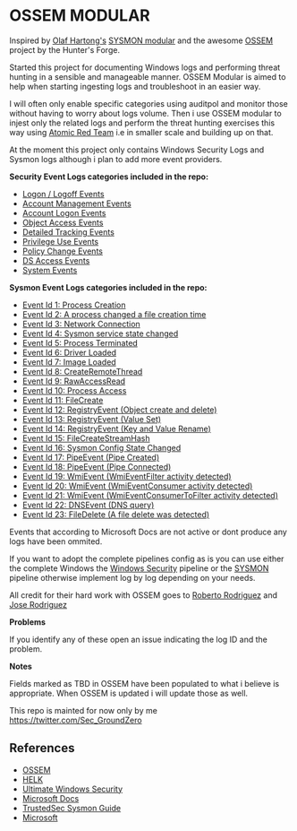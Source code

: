 # OSSEM MODULAR

Inspired by [Olaf Hartong's](https://twitter.com/olafhartong) [SYSMON modular](https://github.com/olafhartong/sysmon-modular) and the awesome [OSSEM](https://github.com/hunters-forge/OSSEM) project by the Hunter's Forge.

Started this project for documenting Windows logs and performing threat hunting in a sensible and manageable manner. OSSEM Modular is aimed to help when starting ingesting logs and troubleshoot in an easier way.

I will often only enable specific categories using auditpol and monitor those without having to worry about logs volume. Then i use OSSEM modular to injest only the related logs and perform the threat hunting exercises this way using [Atomic Red Team](https://github.com/redcanaryco/atomic-red-team) i.e in smaller scale and building up on that.

At the moment this project only contains Windows Security Logs and Sysmon logs although i plan to add more event providers.

**Security Event Logs categories included in the repo:**

- [Logon / Logoff Events](https://github.com/secgroundzero/ossem_modular/tree/master/Logon-Logoff%20Events)
 - [Account Management Events](https://github.com/secgroundzero/ossem_modular/tree/master/Windows%20Security%20Logs/Account%20Management%20Events)
- [Account Logon Events](https://github.com/secgroundzero/ossem_modular/tree/master/Account%20Logon%20Events)
- [Object Access Events](https://github.com/secgroundzero/ossem_modular/tree/master/Object%20Access%20Events)
- [Detailed Tracking Events](https://github.com/secgroundzero/ossem_modular/tree/master/Detailed%20Tracking%20Events)
- [Privilege Use Events](https://github.com/secgroundzero/ossem_modular/tree/master/Privilege%20Use%20Events)
- [Policy Change Events](https://github.com/secgroundzero/ossem_modular/tree/master/Windows%20Security%20Logs/Policy%20Change%20Events)
- [DS Access Events](https://github.com/secgroundzero/ossem_modular/tree/master/DS%20Access%20Events)
- [System Events](https://github.com/secgroundzero/ossem_modular/tree/master/System%20Events)

**Sysmon Event Logs categories included in the repo:**

- [Event Id 1: Process Creation](https://github.com/secgroundzero/ossem_modular/blob/master/SYSMON/EventId-1.md)
- [Event Id 2: A process changed a file creation time](https://github.com/secgroundzero/ossem_modular/blob/master/SYSMON/EventId-2.md)
- [Event Id 3: Network Connection](https://github.com/secgroundzero/ossem_modular/blob/master/SYSMON/EventId-3.md)
- [Event Id 4: Sysmon service state changed](https://github.com/secgroundzero/ossem_modular/blob/master/SYSMON/EventId-4.md)
- [Event Id 5: Process Terminated](https://github.com/secgroundzero/ossem_modular/blob/master/SYSMON/EventId-5.md)
- [Event Id 6: Driver Loaded](https://github.com/secgroundzero/ossem_modular/blob/master/SYSMON/EventId-6.md)
- [Event Id 7: Image Loaded](https://github.com/secgroundzero/ossem_modular/blob/master/SYSMON/EventId-7.md)
- [Event Id 8: CreateRemoteThread](https://github.com/secgroundzero/ossem_modular/blob/master/SYSMON/EventId-8.md)
- [Event Id 9: RawAccessRead](https://github.com/secgroundzero/ossem_modular/blob/master/SYSMON/EventId-9.md)
- [Event Id 10: Process Access](https://github.com/secgroundzero/ossem_modular/blob/master/SYSMON/EventId-10.md)
- [Event Id 11: FileCreate](https://github.com/secgroundzero/ossem_modular/blob/master/SYSMON/EventId-11.md)
- [Event Id 12: RegistryEvent (Object create and delete)](https://github.com/secgroundzero/ossem_modular/blob/master/SYSMON/EventId-12.md)
- [Event Id 13: RegistryEvent (Value Set)](https://github.com/secgroundzero/ossem_modular/blob/master/SYSMON/EventId-13.md)
- [Event Id 14: RegistryEvent (Key and Value Rename)](https://github.com/secgroundzero/ossem_modular/blob/master/SYSMON/EventId-14.md)
- [Event Id 15: FileCreateStreamHash](https://github.com/secgroundzero/ossem_modular/blob/master/SYSMON/EventId-15.md)
- [Event Id 16: Sysmon Config State Changed](https://github.com/secgroundzero/ossem_modular/blob/master/SYSMON/EventId-16.md)
- [Event Id 17: PipeEvent (Pipe Created)](https://github.com/secgroundzero/ossem_modular/blob/master/SYSMON/EventId-17.md)
- [Event Id 18: PipeEvent (Pipe Connected)](https://github.com/secgroundzero/ossem_modular/blob/master/SYSMON/EventId-18.md)
- [Event Id 19: WmiEvent (WmiEventFilter activity detected)](https://github.com/secgroundzero/ossem_modular/blob/master/SYSMON/EventId-19.md)
- [Event Id 20: WmiEvent (WmiEventConsumer activity detected)](https://github.com/secgroundzero/ossem_modular/blob/master/SYSMON/EventId-20.md)
- [Event Id 21: WmiEvent (WmiEventConsumerToFilter activity detected)](https://github.com/secgroundzero/ossem_modular/blob/master/SYSMON/EventId-21.md)
- [Event Id 22: DNSEvent (DNS query)](https://github.com/secgroundzero/ossem_modular/blob/master/SYSMON/EventId-22.md)
- [Event Id 23: FileDelete (A file delete was detected)](https://github.com/secgroundzero/ossem_modular/blob/master/SYSMON/EventId-23.md)

Events that according to Microsoft Docs are not active or dont produce any logs have been ommited. 

If you want to adopt the complete pipelines config as is you can use either the complete Windows the [Windows Security](https://github.com/secgroundzero/ossem_modular/blob/master/pipelines/windows_security_events.conf) pipeline or the [SYSMON](https://github.com/secgroundzero/ossem_modular/blob/master/pipelines/1001-sysmon_pipeline.conf) pipeline otherwise implement log by log depending on your needs.

All credit for their hard work with OSSEM goes to [Roberto Rodriguez](https://twitter.com/Cyb3rWard0g) and [Jose Rodriguez](https://twitter.com/Cyb3rPandaH)

**Problems**

If you identify any of these open an issue indicating the log ID and the problem. 

**Notes**

Fields marked as TBD in OSSEM have been populated to what i believe is appropriate. When OSSEM is updated i will update those as well.

This repo is mainted for now only by me <https://twitter.com/Sec_GroundZero>

## References 
- [OSSEM](https://github.com/hunters-forge/OSSEM)
- [HELK](https://github.com/Cyb3rWard0g/HELK)
- [Ultimate Windows Security](https://www.ultimatewindowssecurity.com/)
- [Microsoft Docs](https://github.com/MicrosoftDocs/windows-itpro-docs/tree/master/windows/security/threat-protection/auditing)
- [TrustedSec Sysmon Guide](https://github.com/trustedsec/SysmonCommunityGuide/blob/master/process-creation.md)
- [Microsoft](https://docs.microsoft.com/en-us/sysinternals/downloads/sysmon)
